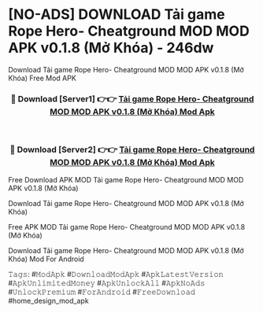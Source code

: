 # [NO-ADS] DOWNLOAD Tải game Rope Hero- Cheatground MOD MOD APK v0.1.8 (Mở Khóa) - 246dw
Download Tải game Rope Hero- Cheatground MOD MOD APK v0.1.8 (Mở Khóa) Free Mod APK

<div align="center">
<h3>🔴 Download [Server1] 👉👉 <a href="https://apk-comot.site?title=Tải_game_Rope_Hero-_Cheatground_MOD_MOD_APK_v0.1.8_(Mở_Khóa)">Tải game Rope Hero- Cheatground MOD MOD APK v0.1.8 (Mở Khóa) Mod Apk</a></h3><br>

<h3>🔴 Download [Server2] 👉👉 <a href="https://apk-comot.site?title=Tải_game_Rope_Hero-_Cheatground_MOD_MOD_APK_v0.1.8_(Mở_Khóa)">Tải game Rope Hero- Cheatground MOD MOD APK v0.1.8 (Mở Khóa) Mod Apk</a></h3>
</div>


Free Download APK MOD Tải game Rope Hero- Cheatground MOD MOD APK v0.1.8 (Mở Khóa)

Download Tải game Rope Hero- Cheatground MOD MOD APK v0.1.8 (Mở Khóa) 

Free APK MOD Tải game Rope Hero- Cheatground MOD MOD APK v0.1.8 (Mở Khóa) 

Download Tải game Rope Hero- Cheatground MOD MOD APK v0.1.8 (Mở Khóa) Mod For Android

𝚃𝚊𝚐𝚜: #𝙼𝚘𝚍𝙰𝚙𝚔 #𝙳𝚘𝚠𝚗𝚕𝚘𝚊𝚍𝙼𝚘𝚍𝙰𝚙𝚔 #𝙰𝚙𝚔𝙻𝚊𝚝𝚎𝚜𝚝𝚅𝚎𝚛𝚜𝚒𝚘𝚗 #𝙰𝚙𝚔𝚄𝚗𝚕𝚒𝚖𝚒𝚝𝚎𝚍𝙼𝚘𝚗𝚎𝚢 #𝙰𝚙𝚔𝚄𝚗𝚕𝚘𝚌𝚔𝙰𝚕𝚕 #𝙰𝚙𝚔𝙽𝚘𝙰𝚍𝚜 #𝚄𝚗𝚕𝚘𝚌𝚔𝙿𝚛𝚎𝚖𝚒𝚞𝚖 #𝙵𝚘𝚛𝙰𝚗𝚍𝚛𝚘𝚒𝚍 #𝙵𝚛𝚎𝚎𝙳𝚘𝚠𝚗𝚕𝚘𝚊𝚍 #home_design_mod_apk